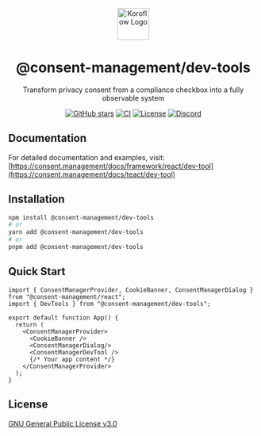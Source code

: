 <div align="center">
   <img src="https://koroflow.com/logo-icon.png" alt="Koroflow Logo" width="64" height="64" />
  <h1>@consent-management/dev-tools</h1>
  <p>Transform privacy consent from a compliance checkbox into a fully observable system</p>

  [![GitHub stars](https://img.shields.io/github/stars/consent-management?style=flat-square)](https://github.com/koroflow/consent-management)
  [![CI](https://img.shields.io/github/actions/workflow/status/consent-management/ci.yml?style=flat-square)](https://github.com/koroflow/consent-management/actions/workflows/ci.yml)
  [![License](https://img.shields.io/badge/license-GPL--3.0-blue.svg?style=flat-square)](LICENSE)
  [![Discord](https://img.shields.io/discord/1312171102268690493?style=flat-square)](https://discord.gg/koroflow)
</div>

## Documentation

For detailed documentation and examples, visit:
[https://consent.management/docs/framework/react/dev-tool](https://consent.management/docs/teact/dev-tool)

## Installation

```bash
npm install @consent-management/dev-tools
# or
yarn add @consent-management/dev-tools
# or
pnpm add @consent-management/dev-tools
```

## Quick Start

```tsx
import { ConsentManagerProvider, CookieBanner, ConsentManagerDialog } from "@consent-management/react";
import { DevTools } from "@consent-management/dev-tools";

export default function App() {
  return (
    <ConsentManagerProvider>
      <CookieBanner />
      <ConsentManagerDialog/>
      <ConsentManagerDevTool />
      {/* Your app content */}
    </ConsentManagerProvider>
  );
}
```

## License

[GNU General Public License v3.0](https://github.com/koroflow/consent-management/blob/main/LICENSE)
